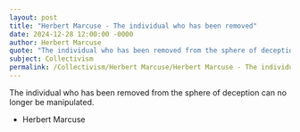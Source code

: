 ```yaml
---
layout: post
title: "Herbert Marcuse - The individual who has been removed"
date: 2024-12-28 12:00:00 -0000
author: Herbert Marcuse
quote: "The individual who has been removed from the sphere of deception can no longer be manipulated."
subject: Collectivism
permalink: /Collectivism/Herbert Marcuse/Herbert Marcuse - The individual who has been removed
---
```


The individual who has been removed from the sphere of deception can no longer be manipulated.

- Herbert Marcuse
